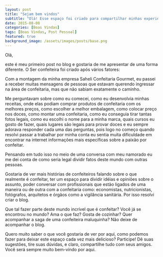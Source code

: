 ```yaml
---
layout: post
title: "Sejam bem vindos"
subtitle: "Olá! Esse espaço foi criado para compartilhar minhas experiências no mundo da confeitaria, os aprendizados que tive e dar dicas para ajudar quem está começando."
date: 2015-08-08
categories: [Boas Vindas]
tags: [Boas Vindas, Post Pessoal]
featured: true
background_image: /assets/images/posts/base.png
---
```


Olá,

este é meu primeiro post no blog e gostaria de me apresentar de uma forma diferente.
O Ser confeiteira foi criado após vários fatores:

Com a montagem da minha empresa Saheli Confeitaria Gourmet, eu passei a receber muitas mensagens de pessoas que estavam querendo ingressar na área de confeitaria, mas que não sabiam exatamente o caminho.

Me perguntavam sobre como eu comecei, como eu desenvolvia minhas receitas, onde elas podiam comprar produtos de confeitaria com os melhores preços, como escolher a melhor embalagem, como colocar preço nos doces, como montar uma confeitaria, como eu conseguia tirar tantas fotos legais, como eu escolhi o nome para a minha marca, quais cursos eu gosto de fazer, quais lugares são legais para provar doces e eu sempre adorava responder cada uma das perguntas, pois logo no começo quando resolvi passar a trabalhar por minha conta eu sentia muita dificuldade em encontrar na internet informações mais específicas sobre a paixão por confeitar.

Pensando em tudo isso no meio de uma conversa com meu namorado eu me dei conta de como seria legal dividir fatos deste mundo com outras pessoas.

Gostaria de ver mais histórias de confeiteiros falando sobre o que realmente é confeitar, ter um espaço para dividir idéias e opiniões sobre o assunto, poder conversar com profissionais que estão ligados de uma maneira ou de outra com a confeitaria como: economistas, nutricionistas, fotógrafos, arquitetos e órgãos como a vigilância sanitária. Por isso resolvi criar o blog.

Que tal fazer parte deste mundo incrível que é confeitar? Você já se encontrou no mundo? Ama o que faz? Gosta de cozinhar? Quer acompanhar a saga de uma confeiteira maluquinha? Não deixe de acompanhar o blog.

Quero muito saber o que você gostaria de ver por aqui, como podemos fazer para deixar este espaço cada vez mais delicioso? Participe! Dê suas sugestões, tire suas dúvidas, e claro, compartilhe tudo com seus amigos. Você será sempre muito bem-vindo por aqui.
